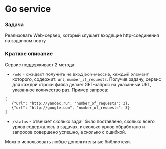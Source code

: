 # Go service
### Задача
Реализовать Web-сервер, который слушает входящие http-соединения на заданном порту

### Краткое описание
Сервис поддерживает 2 метода:
- `/add` - ожидает получить на вход json-массив, каждый элемент которого, содержит: `url`, `number_of_requests`.
  Получив задачу, сервис для каждой строки файла делает GET-запрос на указанный URL, указанное количество раз.
  Пример запроса:
```
[
   {"url": "http://yandex.ru", "number_of_requests": 3},
   {"url": "http://google.com", "number_of_requests": 3}
]
```
- `/status` - отвечает сколько задач было поставлено, сколько всего урлов содержалось в задачах, и сколько урлов обработано и запросов совершено успешно, а сколько с ошибкой.

Можно использовать любые дополнительные библиотеки.